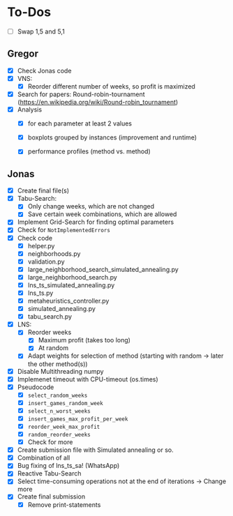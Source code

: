 # To-Dos

- [ ] Swap 1,5 and 5,1

## Gregor
- [x] Check Jonas code
- [x] VNS:
  - [x] Reorder different number of weeks, so profit is maximized
- [x] Search for papers: Round-robin-tournament (https://en.wikipedia.org/wiki/Round-robin_tournament)
- [x] Analysis
  - [x] for each parameter at least 2 values
  - [x] boxplots grouped by instances (improvement and runtime)
  - [x] performance profiles (method vs. method)


## Jonas 
- [x] Create final file(s)
- [x] Tabu-Search:
  - [x] Only change weeks, which are not changed
  - [x] Save certain week combinations, which are allowed
- [x] Implement Grid-Search for finding optimal parameters
- [x] Check for `NotImplementedErrors`
- [x] Check code
  - [x] helper.py
  - [x] neighborhoods.py
  - [x] validation.py
  - [x] large_neighborhood_search_simulated_annealing.py
  - [x] large_neighborhood_search.py
  - [x] lns_ts_simulated_annealing.py
  - [x] lns_ts.py
  - [x] metaheuristics_controller.py
  - [x] simulated_annealing.py
  - [x] tabu_search.py
- [x] LNS:
  - [x] Reorder weeks
    - [x] Maximum profit (takes too long)
    - [x] At random
  - [x] Adapt weights for selection of method (starting with random -> later the other method(s))
- [x] Disable Multithreading numpy
- [x] Implemenet timeout with CPU-timeout (os.times)
- [x] Pseudocode
  - [x] `select_random_weeks`
  - [x] `insert_games_random_week`
  - [x] `select_n_worst_weeks`
  - [x] `insert_games_max_profit_per_week`
  - [x] `reorder_week_max_profit`
  - [x] `random_reorder_weeks`
  - [x] Check for more
- [x] Create submission file with Simulated annealing or so.
- [x] Combination of all
- [x] Bug fixing of lns_ts_sa! (WhatsApp)
- [x] Reactive Tabu-Search
- [x] Select time-consuming operations not at the end of iterations -> Change more
- [x] Create final submission
  - [x] Remove print-statements
